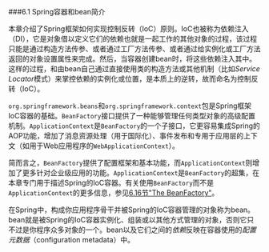 ###6.1 Spring容器和bean简介

本章介绍了Spring框架如何实现控制反转（IoC）原则。IoC也被称为依赖注入（DI），它是对象借以定义它们的依赖也就是一起工作的其他对象的过程，该过程只能是通过构造方法传参、或者通过工厂方法传参、或者通过给实例化或工厂方法返回的对象设置属性来完成。然后，当容器创建bean时，将这些依赖注入其中。这样的过程，和由bean自己通过直接使用类的构造方法或其他机制（比如*Service Locator*模式）来掌控依赖的实例化或位置，是本质上的逆转，故而命名为控制反转（IoC）。

`org.springframework.beans`和`org.springframework.context`包是Spring框架IoC容器的基础。`BeanFactory`接口提供了一种能够管理任何类型对象的高级配置机制。`ApplicationContext`是`BeanFactory`的一个子接口，它更容易集成Spring的AOP功能，增加了消息资源处理（用于国际化）、事件发布和专用于应用层的上下文（如用于Web应用程序的`WebApplicationContext`）。

简而言之，`BeanFactory`提供了配置框架和基本功能，而`ApplicationContext`则增加了更多针对企业级应用的功能。`ApplicationContext`是`BeanFactory`的超集，在本章专门用于描述Spring的IoC容器。有关使用`BeanFactory`而不是`ApplicationContext`的更多信息，参见[6.16节"The BeanFactory"]()。

在Spring中，构成你应用程序骨干并被Spring的IoC容器管理的对象称为bean。bean就是被Spring的IoC容器实例化、组装或以其他方式管理的对象，否则它只不过是你程序众多对象的一个。bean以及它们之间的*依赖*反映在容器使用的*配置元数据*（configuration metadata）中。

